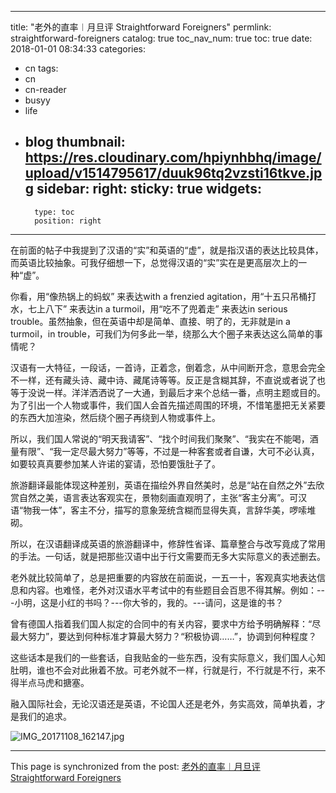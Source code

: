 
---
title: "老外的直率︱月旦评 Straightforward Foreigners"
permlink: straightforward-foreigners
catalog: true
toc_nav_num: true
toc: true
date: 2018-01-01 08:34:33
categories:
- cn
tags:
- cn
- cn-reader
- busyy
- life
- blog
thumbnail: https://res.cloudinary.com/hpiynhbhq/image/upload/v1514795617/duuk96tq2vzsti16tkve.jpg
sidebar:
    right:
        sticky: true
widgets:
    -
        type: toc
        position: right
---


在前面的帖子中我提到了汉语的“实”和英语的“虚”，就是指汉语的表达比较具体，而英语比较抽象。可我仔细想一下，总觉得汉语的“实”实在是更高层次上的一种“虚”。

你看，用“像热锅上的蚂蚁” 来表达with a frenzied agitation，用“十五只吊桶打水，七上八下” 来表达in a turmoil，用“吃不了兜着走” 来表达in serious trouble。虽然抽象，但在英语中却是简单、直接、明了的，无非就是in a turmoil，in trouble，可我们为何多此一举，绕那么大个圈子来表达这么简单的事情呢？

汉语有一大特征，一段话，一首诗，正着念，倒着念，从中间断开念，意思会完全不一样，还有藏头诗、藏中诗、藏尾诗等等。反正是含糊其辞，不直说或者说了也等于没说一样。洋洋洒洒说了一大通，到最后才来个总结一番，点明主题或目的。为了引出一个人物或事件，我们国人会首先描述周围的环境，不惜笔墨把无关紧要的东西大加渲染，然后绕个圈子再绕到人物或事件上。

所以，我们国人常说的“明天我请客”、“找个时间我们聚聚”、“我实在不能喝，酒量有限”、“我一定尽最大努力”等等，不过是一种客套或者自谦，大可不必认真，如要较真真要参加某人许诺的宴请，恐怕要饿肚子了。

旅游翻译最能体现这种差别，英语在描绘外界自然美时，总是“站在自然之外”去欣赏自然之美，语言表达客观实在，景物刻画直观明了，主张“客主分离”。可汉语“物我一体”，客主不分，描写的意象笼统含糊而显得失真，言辞华美，啰嗦堆砌。

所以，在汉语翻译成英语的旅游翻译中，修辞性省译、篇章整合与改写竟成了常用的手法。一句话，就是把那些汉语中出于行文需要而无多大实际意义的表述删去。

老外就比较简单了，总是把重要的内容放在前面说，一五一十，客观真实地表达信息和内容。也难怪，老外对汉语水平考试中的有些题目会百思不得其解。例如：---小明，这是小红的书吗？---你大爷的，我的。---请问，这是谁的书？

曾有德国人指着我们国人拟定的合同中的有关内容，要求中方给予明确解释：“尽最大努力”，要达到何种标准才算最大努力？“积极协调……”，协调到何种程度？

这些话本是我们的一些套话，自我贴金的一些东西，没有实际意义，我们国人心知肚明，谁也不会对此揪着不放。可老外就不一样，行就是行，不行就是不行，来不得半点马虎和搪塞。

融入国际社会，无论汉语还是英语，不论国人还是老外，务实高效，简单执着，才是我们的追求。


![IMG_20171108_162147.jpg](https://res.cloudinary.com/hpiynhbhq/image/upload/v1514795617/duuk96tq2vzsti16tkve.jpg)

- - -

This page is synchronized from the post: [老外的直率︱月旦评 Straightforward Foreigners](https://steemit.com/@bring/straightforward-foreigners)
